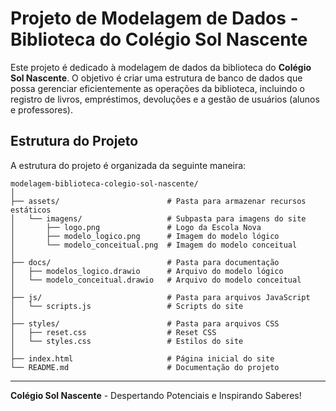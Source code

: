 # Projeto de Modelagem de Dados - Biblioteca do Colégio Sol Nascente

Este projeto é dedicado à modelagem de dados da biblioteca do **Colégio Sol Nascente**. O objetivo é criar uma estrutura de banco de dados que possa gerenciar eficientemente as operações da biblioteca, incluindo o registro de livros, empréstimos, devoluções e a gestão de usuários (alunos e professores).

## Estrutura do Projeto

A estrutura do projeto é organizada da seguinte maneira:

```
modelagem-biblioteca-colegio-sol-nascente/
│
├── assets/                        # Pasta para armazenar recursos estáticos
│   └── imagens/                   # Subpasta para imagens do site
│       ├── logo.png               # Logo da Escola Nova
│       ├── modelo_logico.png      # Imagem do modelo lógico
│       └── modelo_conceitual.png  # Imagem do modelo conceitual
│
├── docs/                          # Pasta para documentação
│   ├── modelos_logico.drawio      # Arquivo do modelo lógico
│   └── modelo_conceitual.drawio   # Arquivo do modelo conceitual
│
├── js/                            # Pasta para arquivos JavaScript
│   └── scripts.js                 # Scripts do site
│
├── styles/                        # Pasta para arquivos CSS
│   ├── reset.css                  # Reset CSS
│   └── styles.css                 # Estilos do site
│
├── index.html                     # Página inicial do site
└── README.md                      # Documentação do projeto
```

---

**Colégio Sol Nascente** - Despertando Potenciais e Inspirando Saberes!
